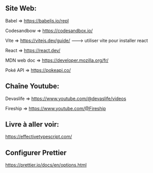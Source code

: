 ## Site Web:

Babel => https://babeljs.io/repl

Codesandbow => https://codesandbox.io/

Vite => https://vitejs.dev/guide/   ---> utiliser vite pour installer react


React => https://react.dev/

MDN web doc => https://developer.mozilla.org/fr/

Poké API =>  https://pokeapi.co/

## Chaîne Youtube:

Devaslife => https://www.youtube.com/@devaslife/videos

Fireship => https://www.youtube.com/@Fireship

## Livre à aller voir:

https://effectivetypescript.com/

## Configurer Prettier

https://prettier.io/docs/en/options.html


